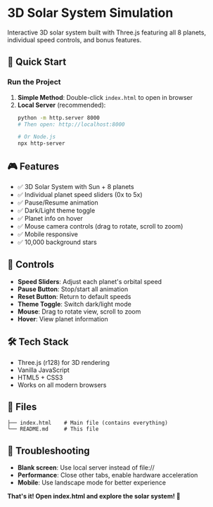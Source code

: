 # 3D Solar System Simulation

Interactive 3D solar system built with Three.js featuring all 8 planets, individual speed controls, and bonus features.

## 🚀 Quick Start

### Run the Project
1. **Simple Method**: Double-click `index.html` to open in browser
2. **Local Server** (recommended):
   ```bash
   python -m http.server 8000
   # Then open: http://localhost:8000
   
   # Or Node.js
   npx http-server
   ```

## 🎮 Features

- ✅ 3D Solar System with Sun + 8 planets
- ✅ Individual planet speed sliders (0x to 5x)
- ✅ Pause/Resume animation
- ✅ Dark/Light theme toggle
- ✅ Planet info on hover
- ✅ Mouse camera controls (drag to rotate, scroll to zoom)
- ✅ Mobile responsive
- ✅ 10,000 background stars

## 🎯 Controls

- **Speed Sliders**: Adjust each planet's orbital speed
- **Pause Button**: Stop/start all animation
- **Reset Button**: Return to default speeds
- **Theme Toggle**: Switch dark/light mode
- **Mouse**: Drag to rotate view, scroll to zoom
- **Hover**: View planet information

## 🛠️ Tech Stack

- Three.js (r128) for 3D rendering
- Vanilla JavaScript
- HTML5 + CSS3
- Works on all modern browsers

## 📁 Files

```
├── index.html    # Main file (contains everything)
└── README.md     # This file
```

## 🐛 Troubleshooting

- **Blank screen**: Use local server instead of file://
- **Performance**: Close other tabs, enable hardware acceleration
- **Mobile**: Use landscape mode for better experience

**That's it! Open index.html and explore the solar system! 🌌**